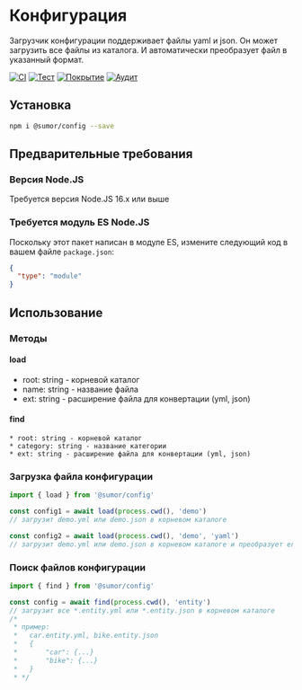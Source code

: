 # Конфигурация

Загрузчик конфигурации поддерживает файлы yaml и json. Он может загрузить все файлы из каталога.
И автоматически преобразует файл в указанный формат.

[![CI](https://github.com/sumor-cloud/config/actions/workflows/ci.yml/badge.svg)](https://github.com/sumor-cloud/config/actions/workflows/ci.yml)
[![Тест](https://github.com/sumor-cloud/config/actions/workflows/ut.yml/badge.svg)](https://github.com/sumor-cloud/config/actions/workflows/ut.yml)
[![Покрытие](https://github.com/sumor-cloud/config/actions/workflows/coverage.yml/badge.svg)](https://github.com/sumor-cloud/config/actions/workflows/coverage.yml)
[![Аудит](https://github.com/sumor-cloud/config/actions/workflows/audit.yml/badge.svg)](https://github.com/sumor-cloud/config/actions/workflows/audit.yml)

## Установка

```bash
npm i @sumor/config --save
```

## Предварительные требования

### Версия Node.JS

Требуется версия Node.JS 16.x или выше

### Требуется модуль ES Node.JS

Поскольку этот пакет написан в модуле ES,
измените следующий код в вашем файле `package.json`:

```json
{
  "type": "module"
}
```

## Использование

### Методы

#### load

- root: string - корневой каталог
- name: string - название файла
- ext: string - расширение файла для конвертации (yml, json)

#### find

    * root: string - корневой каталог
    * category: string - название категории
    * ext: string - расширение файла для конвертации (yml, json)

### Загрузка файла конфигурации

```javascript
import { load } from '@sumor/config'

const config1 = await load(process.cwd(), 'demo')
// загрузит demo.yml или demo.json в корневом каталоге

const config2 = await load(process.cwd(), 'demo', 'yaml')
// загрузит demo.yml или demo.json в корневом каталоге и преобразует его в файл формата yaml
```

### Поиск файлов конфигурации

```javascript
import { find } from '@sumor/config'

const config = await find(process.cwd(), 'entity')
// загрузит все *.entity.yml или *.entity.json в корневом каталоге
/*
 * пример:
 *   car.entity.yml, bike.entity.json
 *   {
 *       "car": {...}
 *       "bike": {...}
 *   }
 * */
```
